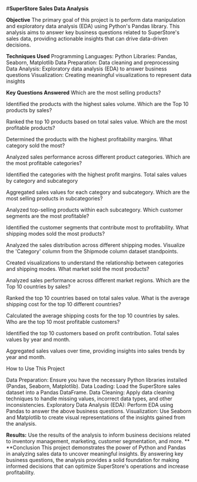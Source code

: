 #**SuperStore Sales Data Analysis**

**Objective**
The primary goal of this project is to perform data manipulation and exploratory data analysis (EDA) using Python's Pandas library. This analysis aims to answer key business questions related to SuperStore's sales data, providing actionable insights that can drive data-driven decisions.

**Techniques Used**
Programming Languages: Python
Libraries: Pandas, Seaborn, Matplotlib
Data Preparation: Data cleaning and preprocessing
Data Analysis: Exploratory data analysis (EDA) to answer business questions
Visualization: Creating meaningful visualizations to represent data insights

**Key Questions Answered**
Which are the most selling products?

Identified the products with the highest sales volume.
Which are the Top 10 products by sales?

Ranked the top 10 products based on total sales value.
Which are the most profitable products?

Determined the products with the highest profitability margins.
What category sold the most?

Analyzed sales performance across different product categories.
Which are the most profitable categories?

Identified the categories with the highest profit margins.
Total sales values by category and subcategory

Aggregated sales values for each category and subcategory.
Which are the most selling products in subcategories?

Analyzed top-selling products within each subcategory.
Which customer segments are the most profitable?

Identified the customer segments that contribute most to profitability.
What shipping modes sold the most products?

Analyzed the sales distribution across different shipping modes.
Visualize the 'Category' column from the Shipmode column dataset standpoints.

Created visualizations to understand the relationship between categories and shipping modes.
What market sold the most products?

Analyzed sales performance across different market regions.
Which are the Top 10 countries by sales?

Ranked the top 10 countries based on total sales value.
What is the average shipping cost for the top 10 different countries?

Calculated the average shipping costs for the top 10 countries by sales.
Who are the top 10 most profitable customers?

Identified the top 10 customers based on profit contribution.
Total sales values by year and month.

Aggregated sales values over time, providing insights into sales trends by year and month.

How to Use This Project

Data Preparation: Ensure you have the necessary Python libraries installed (Pandas, Seaborn, Matplotlib).
Data Loading: Load the SuperStore sales dataset into a Pandas DataFrame.
Data Cleaning: Apply data cleaning techniques to handle missing values, incorrect data types, and other inconsistencies.
Exploratory Data Analysis (EDA): Perform EDA using Pandas to answer the above business questions.
Visualization: Use Seaborn and Matplotlib to create visual representations of the insights gained from the analysis.

**Results:** Use the results of the analysis to inform business decisions related to inventory management, marketing, customer segmentation, and more.
**
**Conclusion
This project demonstrates the power of Python and Pandas in analyzing sales data to uncover meaningful insights. By answering key business questions, the analysis provides a solid foundation for making informed decisions that can optimize SuperStore's operations and increase profitability.

